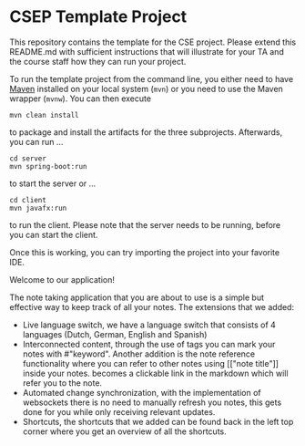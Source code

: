 # CSEP Template Project

This repository contains the template for the CSE project. Please extend this README.md with sufficient instructions that will illustrate for your TA and the course staff how they can run your project.

To run the template project from the command line, you either need to have [Maven](https://maven.apache.org/install.html) installed on your local system (`mvn`) or you need to use the Maven wrapper (`mvnw`). You can then execute

	mvn clean install

to package and install the artifacts for the three subprojects. Afterwards, you can run ...

	cd server
	mvn spring-boot:run

to start the server or ...

	cd client
	mvn javafx:run

to run the client. Please note that the server needs to be running, before you can start the client.

Once this is working, you can try importing the project into your favorite IDE.



Welcome to our application!

The note taking application that you are about to use is a simple but effective way to keep track of all your notes.
The extensions that we added:
- Live language switch, we have a language switch that consists of 4 languages (Dutch, German, English and Spanish)
- Interconnected content, through the use of tags you can mark your notes with #"keyword". Another addition
is the note reference functionality where you can refer to other notes using [["note title"]] inside your notes.
becomes a clickable link in the markdown which will refer you to the note.
- Automated change synchronization, with the implementation of websockets there is no need to manually refresh you notes,
this gets done for you while only receiving relevant updates.
- Shortcuts, the shortcuts that we added can be found back in the left top corner where you get an overview of all the
shortcuts.